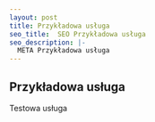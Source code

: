 ```yaml
---
layout: post
title: Przykładowa usługa
seo_title:  SEO Przykładowa usługa
seo_description: |-
  META Przykładowa usługa
---
```

## Przykładowa usługa

Testowa usługa